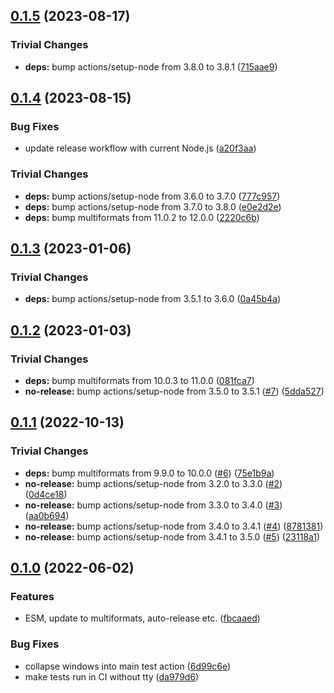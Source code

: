 ## [0.1.5](https://github.com/ipld/js-printify/compare/v0.1.4...v0.1.5) (2023-08-17)


### Trivial Changes

* **deps:** bump actions/setup-node from 3.8.0 to 3.8.1 ([715aae9](https://github.com/ipld/js-printify/commit/715aae9094b1bfbaca1e62b026dc3fc89a321e5c))

## [0.1.4](https://github.com/ipld/js-printify/compare/v0.1.3...v0.1.4) (2023-08-15)


### Bug Fixes

* update release workflow with current Node.js ([a20f3aa](https://github.com/ipld/js-printify/commit/a20f3aac79423f67d29335564b4458441773aced))


### Trivial Changes

* **deps:** bump actions/setup-node from 3.6.0 to 3.7.0 ([777c957](https://github.com/ipld/js-printify/commit/777c9574a4bf7d5abaecfeaacce24993f96e45a1))
* **deps:** bump actions/setup-node from 3.7.0 to 3.8.0 ([e0e2d2e](https://github.com/ipld/js-printify/commit/e0e2d2e20899a3b3d343e2004a433df217efd122))
* **deps:** bump multiformats from 11.0.2 to 12.0.0 ([2220c6b](https://github.com/ipld/js-printify/commit/2220c6b7b6133043e020a36abe372dd9ecb8e386))

## [0.1.3](https://github.com/ipld/js-printify/compare/v0.1.2...v0.1.3) (2023-01-06)


### Trivial Changes

* **deps:** bump actions/setup-node from 3.5.1 to 3.6.0 ([0a45b4a](https://github.com/ipld/js-printify/commit/0a45b4a20e757a90e7289ffb49a6f3f496c49efa))

## [0.1.2](https://github.com/ipld/js-printify/compare/v0.1.1...v0.1.2) (2023-01-03)


### Trivial Changes

* **deps:** bump multiformats from 10.0.3 to 11.0.0 ([081fca7](https://github.com/ipld/js-printify/commit/081fca776acf287f3da805b71a463c4fbdd5308b))
* **no-release:** bump actions/setup-node from 3.5.0 to 3.5.1 ([#7](https://github.com/ipld/js-printify/issues/7)) ([5dda527](https://github.com/ipld/js-printify/commit/5dda527a3c0a48edd12a1cff87c64718142f9eae))

## [0.1.1](https://github.com/ipld/js-printify/compare/v0.1.0...v0.1.1) (2022-10-13)


### Trivial Changes

* **deps:** bump multiformats from 9.9.0 to 10.0.0 ([#6](https://github.com/ipld/js-printify/issues/6)) ([75e1b9a](https://github.com/ipld/js-printify/commit/75e1b9a3121485858ef79abd6a45d8f2d77f85b0))
* **no-release:** bump actions/setup-node from 3.2.0 to 3.3.0 ([#2](https://github.com/ipld/js-printify/issues/2)) ([0d4ce18](https://github.com/ipld/js-printify/commit/0d4ce18346b0e6456cfd2da958407df3c3738fef))
* **no-release:** bump actions/setup-node from 3.3.0 to 3.4.0 ([#3](https://github.com/ipld/js-printify/issues/3)) ([aa0b694](https://github.com/ipld/js-printify/commit/aa0b6942c657ca04a98f2a29570bb1e48572f5b8))
* **no-release:** bump actions/setup-node from 3.4.0 to 3.4.1 ([#4](https://github.com/ipld/js-printify/issues/4)) ([8781381](https://github.com/ipld/js-printify/commit/8781381bce1ff58f1bb8a722e16e127a2bcd5d7d))
* **no-release:** bump actions/setup-node from 3.4.1 to 3.5.0 ([#5](https://github.com/ipld/js-printify/issues/5)) ([23118a1](https://github.com/ipld/js-printify/commit/23118a1e8e4cdafdcadce23dd37e760bda066846))

## [0.1.0](https://github.com/ipld/js-printify/compare/v0.0.1...v0.1.0) (2022-06-02)


### Features

* ESM, update to multiformats, auto-release etc. ([fbcaaed](https://github.com/ipld/js-printify/commit/fbcaaed6243a507385211f0864768509136a3d29))


### Bug Fixes

* collapse windows into main test action ([6d99c6e](https://github.com/ipld/js-printify/commit/6d99c6e000d23fb202010148a7f723bd8477ebdd))
* make tests run in CI without tty ([da979d6](https://github.com/ipld/js-printify/commit/da979d63f4fe19acfe5f9990e684db842076f32c))
